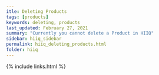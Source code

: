 ```yaml
---
itle: Deleting Products
tags: [products]
keywords: deleting, products
last_updated: February 27, 2021
summary: "Currently you cannot delete a Product in HIIQ"
sidebar: hiiq_sidebar
permalink: hiiq_deleting_products.html
folder: hiiq
---
```


{% include links.html %}
